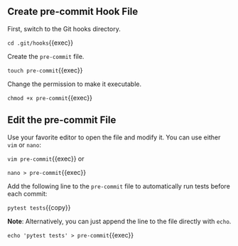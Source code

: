 ## Create pre-commit Hook File
First, switch to the Git hooks directory.

`cd .git/hooks`{{exec}}

Create the `pre-commit` file.

`touch pre-commit`{{exec}}

Change the permission to make it executable.

`chmod +x pre-commit`{{exec}}

## Edit the pre-commit File

Use your favorite editor to open the file and modify it. You can use either `vim` or `nano`:

`vim pre-commit`{{exec}} or

`nano > pre-commit`{{exec}}

Add the following line to the `pre-commit` file to automatically run tests before each commit:

`pytest tests`{{copy}}

**Note**: Alternatively, you can just append the line to the file directly with `echo`.

`echo 'pytest tests' > pre-commit`{{exec}}
